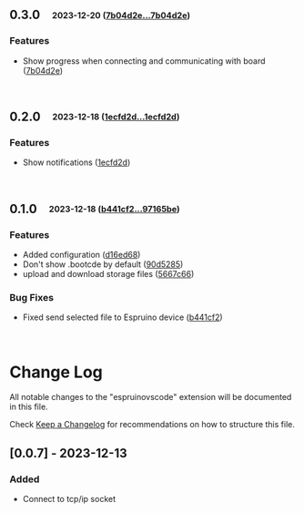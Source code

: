 ## **0.3.0**&emsp;<sub><sup>2023-12-20 ([7b04d2e...7b04d2e](https://github.com/mariusgundersen/EspruinoVSCode/compare/7b04d2ef791ba4e46816ce4972c609c629eb2b1a...7b04d2ef791ba4e46816ce4972c609c629eb2b1a?diff=split))</sup></sub>

### Features

- Show progress when connecting and communicating with board ([7b04d2e](https://github.com/mariusgundersen/EspruinoVSCode/commit/7b04d2ef791ba4e46816ce4972c609c629eb2b1a))

<br>

## **0.2.0**&emsp;<sub><sup>2023-12-18 ([1ecfd2d...1ecfd2d](https://github.com/mariusgundersen/EspruinoVSCode/compare/1ecfd2deb145cb0d0226571301982e5715096a94...1ecfd2deb145cb0d0226571301982e5715096a94?diff=split))</sup></sub>

### Features

- Show notifications ([1ecfd2d](https://github.com/mariusgundersen/EspruinoVSCode/commit/1ecfd2deb145cb0d0226571301982e5715096a94))

<br>

## **0.1.0**&emsp;<sub><sup>2023-12-18 ([b441cf2...97165be](https://github.com/mariusgundersen/EspruinoVSCode/compare/b441cf29105ad94b5161d40902c599b5bdaf6e33...97165bed01c4633a22ebf3cb7f5d7a0d02a61c50?diff=split))</sup></sub>

### Features

- Added configuration ([d16ed68](https://github.com/mariusgundersen/EspruinoVSCode/commit/d16ed68c2238e1337d3766d16c548d4e0868c9d1))
- Don't show \.bootcde by default ([90d5285](https://github.com/mariusgundersen/EspruinoVSCode/commit/90d5285dcb4d7b4613195c2cdb0477d8f7143b1a))
- upload and download storage files ([5667c66](https://github.com/mariusgundersen/EspruinoVSCode/commit/5667c661b55e279ff8879ca61710a19b3192b86d))

### Bug Fixes

- Fixed send selected file to Espruino device ([b441cf2](https://github.com/mariusgundersen/EspruinoVSCode/commit/b441cf29105ad94b5161d40902c599b5bdaf6e33))

<br>

# Change Log

All notable changes to the "espruinovscode" extension will be documented in this file.

Check [Keep a Changelog](http://keepachangelog.com/) for recommendations on how to structure this file.

## [0.0.7] - 2023-12-13

### Added

- Connect to tcp/ip socket
